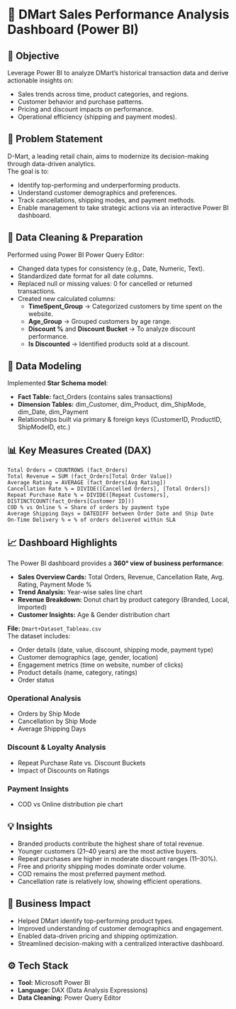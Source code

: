 # 🛒 DMart Sales Performance Analysis Dashboard (Power BI)

## 🎯 Objective
Leverage Power BI to analyze DMart’s historical transaction data and derive actionable insights on:
- Sales trends across time, product categories, and regions.
- Customer behavior and purchase patterns.
- Pricing and discount impacts on performance.
- Operational efficiency (shipping and payment modes).

## 🧩 Problem Statement
D-Mart, a leading retail chain, aims to modernize its decision-making through data-driven analytics.  
The goal is to:
- Identify top-performing and underperforming products.
- Understand customer demographics and preferences.
- Track cancellations, shipping modes, and payment methods.
- Enable management to take strategic actions via an interactive Power BI dashboard.

## 🧹 Data Cleaning & Preparation
Performed using Power BI Power Query Editor:
- Changed data types for consistency (e.g., Date, Numeric, Text).
- Standardized date format for all date columns.
- Replaced null or missing values: 0 for cancelled or returned transactions.
- Created new calculated columns:
  - **TimeSpent_Group** → Categorized customers by time spent on the website.
  - **Age_Group** → Grouped customers by age range.
  - **Discount %** and **Discount Bucket** → To analyze discount performance.
  - **Is Discounted** → Identified products sold at a discount.

## 🧮 Data Modeling
Implemented **Star Schema model**:
- **Fact Table:** fact_Orders (contains sales transactions)
- **Dimension Tables:** dim_Customer, dim_Product, dim_ShipMode, dim_Date, dim_Payment
- Relationships built via primary & foreign keys (CustomerID, ProductID, ShipModeID, etc.)

## 📊 Key Measures Created (DAX)
```
Total Orders = COUNTROWS (fact_Orders)
Total Revenue = SUM (fact_Orders[Total Order Value])
Average Rating = AVERAGE (fact_Orders[Avg Rating])
Cancellation Rate % = DIVIDE([Cancelled Orders], [Total Orders])
Repeat Purchase Rate % = DIVIDE([Repeat Customers], DISTINCTCOUNT(fact_Orders[Customer ID]))
COD % vs Online % = Share of orders by payment type
Average Shipping Days = DATEDIFF between Order Date and Ship Date
On-Time Delivery % = % of orders delivered within SLA
```

## 📈 Dashboard Highlights
The Power BI dashboard provides a **360° view of business performance**:
- **Sales Overview Cards:** Total Orders, Revenue, Cancellation Rate, Avg. Rating, Payment Mode %
- **Trend Analysis:** Year-wise sales line chart
- **Revenue Breakdown:** Donut chart by product category (Branded, Local, Imported)
- **Customer Insights:** Age & Gender distribution chart  

**File:** `Dmart+Dataset_Tableau.csv`  
The dataset includes:
- Order details (date, value, discount, shipping mode, payment type)
- Customer demographics (age, gender, location)
- Engagement metrics (time on website, number of clicks)
- Product details (name, category, ratings)
- Order status

### Operational Analysis
- Orders by Ship Mode
- Cancellation by Ship Mode
- Average Shipping Days

### Discount & Loyalty Analysis
- Repeat Purchase Rate vs. Discount Buckets
- Impact of Discounts on Ratings

### Payment Insights
- COD vs Online distribution pie chart

## 💡 Insights
- Branded products contribute the highest share of total revenue.
- Younger customers (21–40 years) are the most active buyers.
- Repeat purchases are higher in moderate discount ranges (11–30%).
- Free and priority shipping modes dominate order volume.
- COD remains the most preferred payment method.
- Cancellation rate is relatively low, showing efficient operations.

## 🧠 Business Impact
- Helped DMart identify top-performing product types.
- Improved understanding of customer demographics and engagement.
- Enabled data-driven pricing and shipping optimization.
- Streamlined decision-making with a centralized interactive dashboard.

## ⚙️ Tech Stack
- **Tool:** Microsoft Power BI
- **Language:** DAX (Data Analysis Expressions)
- **Data Cleaning:** Power Query Editor
